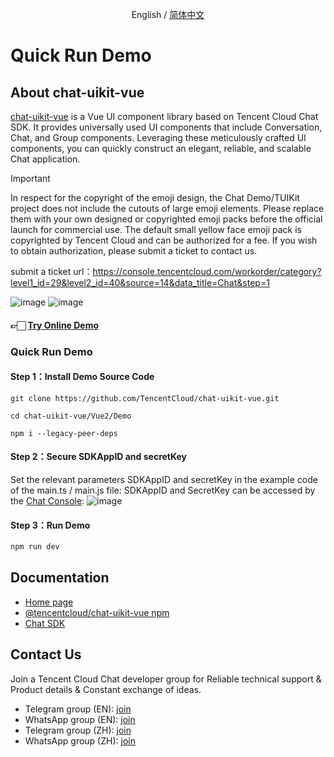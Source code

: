 <p align="center">
  <span>English / </span>
  <a href="https://github.com/TencentCloud/chat-uikit-vue/tree/main/Vue2/Demo/README_ZH.md">简体中文</a>
</p>

# Quick Run Demo

## About chat-uikit-vue

[chat-uikit-vue](https://www.npmjs.com/package/@tencentcloud/chat-uikit-vue) is a Vue UI component library based on Tencent Cloud Chat SDK. It provides universally used UI components that include Conversation, Chat, and Group components. Leveraging these meticulously crafted UI components, you can quickly construct an elegant, reliable, and scalable Chat application.

> [!IMPORTANT]
> In respect for the copyright of the emoji design, the Chat Demo/TUIKit project does not include the cutouts of large emoji elements. Please replace them with your own designed or copyrighted emoji packs before the official launch for commercial use. The default small yellow face emoji pack is copyrighted by Tencent Cloud and can be authorized for a fee. If you wish to obtain authorization, please submit a ticket to contact us.
> 
> submit a ticket url：https://console.tencentcloud.com/workorder/category?level1_id=29&level2_id=40&source=14&data_title=Chat&step=1

![image](https://github.com/TencentCloud/chat-uikit-vue/assets/57951148/7bd24604-1e5e-4541-8992-245dccbbc810)
![image](https://github.com/TencentCloud/chat-uikit-vue/assets/57951148/40ae2f49-39ae-432d-8d1b-5b46414bc3b4)

#### 👉🏻 [Try Online Demo](https://web.sdk.qcloud.com/im/demo/intl/index.html?scene=social)

### Quick Run Demo
#### Step 1：Install Demo Source Code

```shell
git clone https://github.com/TencentCloud/chat-uikit-vue.git

cd chat-uikit-vue/Vue2/Demo

npm i --legacy-peer-deps
```
#### Step 2：Secure SDKAppID and secretKey
Set the relevant parameters SDKAppID and secretKey in the example code of the main.ts / main.js file:
SDKAppID and SecretKey can be accessed by the [Chat Console](https://console.trtc.io/app):
![image](https://github.com/TencentCloud/chat-uikit-react/assets/57951148/09c7c16b-5ff8-4b2d-bb1b-b0bf72a754ed)

#### Step 3：Run Demo
```javascript
npm run dev
```

## Documentation
- [Home page](https://trtc.io/document/50061?platform=web&product=chat)
- [@tencentcloud/chat-uikit-vue npm](https://www.npmjs.com/package/@tencentcloud/chat-uikit-vue)
- [Chat SDK](https://trtc.io/document/34309?platform=web&product=chat)

## Contact Us
Join a Tencent Cloud Chat developer group for Reliable technical support & Product details & Constant exchange of ideas.
- Telegram group (EN): [join](https://t.me/+1doS9AUBmndhNGNl)
- WhatsApp group (EN): [join](https://chat.whatsapp.com/Gfbxk7rQBqc8Rz4pzzP27A)
- Telegram group (ZH): [join](https://t.me/tencent_imsdk)
- WhatsApp group (ZH): [join](https://chat.whatsapp.com/IVa11ZkVmKTEwSWsAzSyik)



